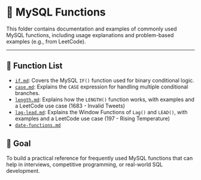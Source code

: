 # 🔧 MySQL Functions

This folder contains documentation and examples of commonly used MySQL functions, including usage explanations and problem-based examples (e.g., from LeetCode).

---

## 📄 Function List

- [`if.md`](if.md): Covers the MySQL `IF()` function used for binary conditional logic.
- [`case.md`](case.md): Explains the `CASE` expression for handling multiple conditional branches.
- [`length.md`](length.md): Explains how the `LENGTH()` function works, with examples and a LeetCode use case (1683 - Invalid Tweets)
- [`lag-lead.md`](lag-lead.md): Explains the Window Functions of `Lag()` and `LEAD()`, with examples and a LeetCode use case (197 - Rising Temperature)
- [`date-functions.md`](date-functions.md)


## 🧠 Goal

To build a practical reference for frequently used MySQL functions that can help in interviews, competitive programming, or real-world SQL development.

